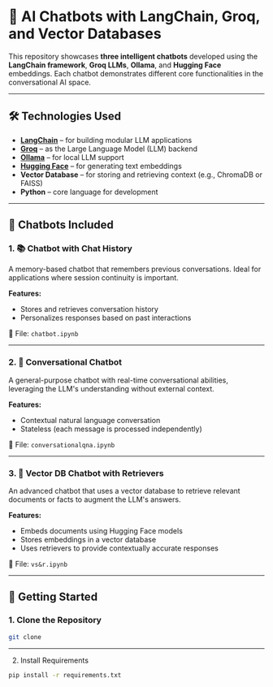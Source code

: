 # 🧠 AI Chatbots with LangChain, Groq, and Vector Databases

This repository showcases **three intelligent chatbots** developed using the **LangChain framework**, **Groq LLMs**, **Ollama**, and **Hugging Face** embeddings. Each chatbot demonstrates different core functionalities in the conversational AI space.

---

## 🛠️ Technologies Used

- **[LangChain](https://www.langchain.com/)** – for building modular LLM applications
- **[Groq](https://groq.com/)** – as the Large Language Model (LLM) backend
- **[Ollama](https://ollama.com/)** – for local LLM support
- **[Hugging Face](https://huggingface.co/)** – for generating text embeddings
- **Vector Database** – for storing and retrieving context (e.g., ChromaDB or FAISS)
- **Python** – core language for development

---

## 🤖 Chatbots Included

### 1. 📚 Chatbot with Chat History

A memory-based chatbot that remembers previous conversations. Ideal for applications where session continuity is important.

**Features:**
- Stores and retrieves conversation history
- Personalizes responses based on past interactions

📂 File: `chatbot.ipynb`

---

### 2. 💬 Conversational Chatbot

A general-purpose chatbot with real-time conversational abilities, leveraging the LLM's understanding without external context.

**Features:**
- Contextual natural language conversation
- Stateless (each message is processed independently)

📂 File: `conversationalqna.ipynb`

---

### 3. 📖 Vector DB Chatbot with Retrievers

An advanced chatbot that uses a vector database to retrieve relevant documents or facts to augment the LLM's answers.

**Features:**
- Embeds documents using Hugging Face models
- Stores embeddings in a vector database
- Uses retrievers to provide contextually accurate responses

📂 File: `vs&r.ipynb`

---

## 🚀 Getting Started

### 1. Clone the Repository

```bash
git clone 
```
---

2. Install Requirements

```bash
pip install -r requirements.txt
```

